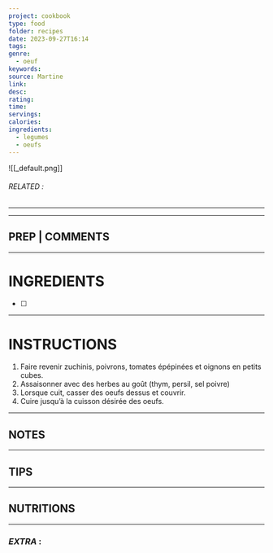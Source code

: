 ```yaml
---
project: cookbook
type: food
folder: recipes
date: 2023-09-27T16:14
tags: 
genre:
  - oeuf
keywords: 
source: Martine
link: 
desc: 
rating: 
time: 
servings: 
calories: 
ingredients:
  - legumes
  - oeufs
---
```


![[_default.png]]
###### *RELATED* : 
---


---
## PREP | COMMENTS



---
# INGREDIENTS

- [ ] 

---
# INSTRUCTIONS

1. Faire revenir zuchinis, poivrons, tomates épépinées et oignons en petits cubes. 
2. Assaisonner avec des herbes au goût (thym, persil, sel poivre)
3. Lorsque cuit, casser des oeufs dessus et couvrir.
4. Cuire jusqu’à la cuisson désirée des oeufs.

---
## NOTES



---
## TIPS



---
## NUTRITIONS



---
### *EXTRA* :



